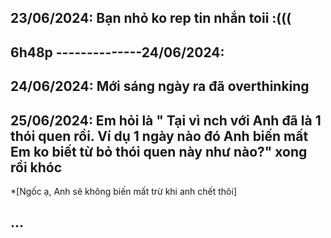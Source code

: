 ## 23/06/2024: Bạn nhỏ ko rep tin nhắn toii :(((
## 6h48p --------------24/06/2024: 
## 24/06/2024: Mới sáng ngày ra đã overthinking
## 25/06/2024: Em hỏi là " Tại vì nch với Anh đã là 1 thói quen rồi. Ví dụ 1 ngày nào đó Anh biến mất Em ko biết từ bỏ thói quen này như nào?" xong rồi khóc
   *[Ngốc ạ, Anh sẽ không biến mất trừ khi anh chết thôi]
## ...
